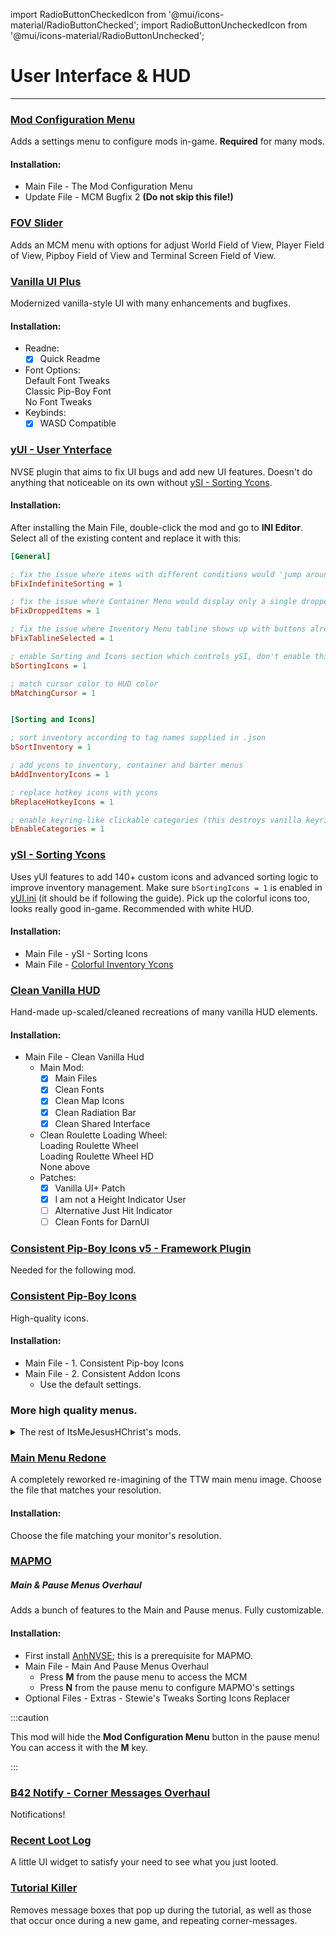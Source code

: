 ﻿import RadioButtonCheckedIcon from '@mui/icons-material/RadioButtonChecked';
import RadioButtonUncheckedIcon from '@mui/icons-material/RadioButtonUnchecked';

# User Interface & HUD

---

### [Mod Configuration Menu](https://www.nexusmods.com/newvegas/mods/42507)

Adds a settings menu to configure mods in-game. **Required** for many mods.

#### Installation:

- Main File - The Mod Configuration Menu
- Update File - MCM Bugfix 2 **(Do not skip this file!)**

### [FOV Slider](https://www.nexusmods.com/newvegas/mods/55085)

 Adds an MCM menu with options for adjust World Field of View, Player Field of View, Pipboy Field of View and Terminal Screen Field of View.
 
### [Vanilla UI Plus](https://www.moddb.com/mods/vanilla-ui-plus/downloads/vanilla-ui-plus-nv)

Modernized vanilla-style UI with many enhancements and bugfixes.

#### Installation:

  - Readne:
    - [x] Quick Readme
  - Font Options:<br/>
    <RadioButtonCheckedIcon fontSize="small" /> Default Font Tweaks<br/>
    <RadioButtonUncheckedIcon fontSize="small" /> Classic Pip-Boy Font<br/>
    <RadioButtonUncheckedIcon fontSize="small" /> No Font Tweaks<br/>
  - Keybinds:
    - [x] WASD Compatible

### [yUI - User Ynterface](https://www.nexusmods.com/newvegas/mods/74357)

NVSE plugin that aims to fix UI bugs and add new UI features. Doesn't do anything
that noticeable on its own without [ySI - Sorting Ycons](#ysi---sorting-ycons).

#### Installation:

After installing the Main File, double-click the mod and go to **INI Editor**. Select all of the existing content and replace it with this:

```ini title="yUI.ini" showLineNumbers
[General]

; fix the issue where items with different conditions would 'jump around' on update
bFixIndefiniteSorting = 1

; fix the issue where Container Menu would display only a single dropped item at a time
bFixDroppedItems = 1

; fix the issue where Inventory Menu tabline shows up with buttons already selected
bFixTablineSelected = 1

; enable Sorting and Icons section which controls ySI, don't enable this if you don't have ySI installed unless you know what you are doing
bSortingIcons = 1

; match cursor color to HUD color
bMatchingCursor = 1


[Sorting and Icons]

; sort inventory according to tag names supplied in .json
bSortInventory = 1

; add ycons to inventory, container and barter menus
bAddInventoryIcons = 1

; replace hotkey icons with ycons
bReplaceHotkeyIcons = 1

; enable keyring-like clickable categories (this destroys vanilla keyring, so you have to have .json files supplying a new keyring category, i.e. ySI.json)
bEnableCategories = 1
```

### [ySI - Sorting Ycons](https://www.nexusmods.com/newvegas/mods/74358)

Uses yUI features to add 140+ custom icons and advanced sorting logic to improve inventory
management. Make sure `bSortingIcons = 1` is enabled in [yUI.ini](#yui---user-ynterface)
(it should be if following the guide). Pick up the colorful icons too, looks really good in-game. Recommended with white HUD.

#### Installation:

- Main File - ySI - Sorting Icons
- Main File - [Colorful Inventory Ycons](https://www.nexusmods.com/newvegas/mods/78674)

### [Clean Vanilla HUD](https://www.nexusmods.com/newvegas/mods/70001)

Hand-made up-scaled/cleaned recreations of many vanilla HUD elements.

#### Installation:

- Main File - Clean Vanilla Hud
  - Main Mod:
    - [x] Main Files
    - [x] Clean Fonts
    - [x] Clean Map Icons
    - [x] Clean Radiation Bar
    - [x] Clean Shared Interface
  - Clean Roulette Loading Wheel:<br/>
    <RadioButtonUncheckedIcon fontSize="small" /> Loading Roulette Wheel<br/>
    <RadioButtonUncheckedIcon fontSize="small" /> Loading Roulette Wheel HD<br/>
    <RadioButtonCheckedIcon fontSize="small" /> None above<br/>
  - Patches:
    - [x] Vanilla UI+ Patch
    - [x] I am not a Height Indicator User
    - [ ] Alternative Just Hit Indicator
    - [ ] Clean Fonts for DarnUI

### [Consistent Pip-Boy Icons v5 - Framework Plugin](https://www.nexusmods.com/newvegas/mods/83432)

Needed for the following mod.

### [Consistent Pip-Boy Icons](https://www.nexusmods.com/newvegas/mods/65046)

High-quality icons.

#### Installation:

- Main File - 1. Consistent Pip-boy Icons
- Main File - 2. Consistent Addon Icons
  - Use the default settings.
 
### More high quality menus.

<details>
<summary>The rest of ItsMeJesusHChrist's mods.</summary>
<p>DP farming is annoying. Please stop.

### [Clean Companion Wheel](https://www.nexusmods.com/newvegas/mods/70486?tab=files)

This is a interface overhaul that cleans up all of the smudgy Icons and the textures surrounding the Companion Wheel while retaining the original design as much as possible.

#### Installation:

- Main File - Clean Companion Wheel 256x256 Edition

### [Pop-Up Message Icons](https://www.nexusmods.com/newvegas/mods/76516)

"Pop-Up Message Icons!" Is an overhaul to ever single Pop-Up Vault Boy Head that you see in the top left corner of the screen in FO3/NV.

### [Vault Boy Paper Doll](https://www.nexusmods.com/newvegas/mods/76966)

This is a faithful recreation of the Vault Boy Paper Doll. You'll see the paper doll when you take damage or in the Condition menu in your Pip-Boy. Fixes a couple of alignment issues too.

### [Consistent Pip-Boy Icons v5 - Items](https://www.nexusmods.com/newvegas/mods/82074)

This update features a hand drawn recreation of every single item icon in two games.

### [Consistent Pip-Boy Icons v5 - Weapons](https://www.nexusmods.com/newvegas/mods/82740)

This update features a hand drawn recreation of every single weapon icon in two games.

### [Consistent Pip-Boy Icons v5 - Apparel](https://www.nexusmods.com/newvegas/mods/83248)

This update features a hand drawn recreation of every single apparel icon in two games.

### [Weapon Hotkey Icons](https://www.nexusmods.com/newvegas/mods/83476)

Weapon Hotkey Icons! Adds custom icons for weapons in the hotkey menu.

### [Map Marker Icons](https://www.nexusmods.com/newvegas/mods/83575)

A total overhaul to every Map Marker icons, also including an extension that replaces 87 generic Map Markers Icons with something that is more memorable and unique. 

### [TTW Goodies](https://www.nexusmods.com/newvegas/mods/83603)

A collection of Patches and V5 Icons for Tale Of Two Wastelands.

### [Consistent Pip-Boy Icons v5 - Extension](https://www.nexusmods.com/newvegas/mods/83639)

This mod adds unique icons to Apparel, Weapons and Items on things that previously did not have any. 

### [Consistent Pip-Boy Icons v5 - DLC's Items](https://www.nexusmods.com/newvegas/mods/83629)

Featuring meticulously hand-drawn item icons seen in the DLC's of Fallout New Vegas and Fallout 3.

### [Consistent Pip-Boy Icons v5 - Reputation](https://www.nexusmods.com/newvegas/mods/83840)

A meticulously hand-drawn recreation of every karma and reputation icon.</p>
</details>

### [Main Menu Redone](https://www.nexusmods.com/newvegas/mods/76352)

A completely reworked re-imagining of the TTW main menu image. Choose the file that matches your resolution.

#### Installation:

Choose the file matching your monitor's resolution.

### [MAPMO](https://www.nexusmods.com/newvegas/mods/74365)

##### Main & Pause Menus Overhaul

Adds a bunch of features to the Main and Pause menus. Fully customizable.

#### Installation:

- First install [AnhNVSE](https://www.nexusmods.com/newvegas/mods/74012); this is a prerequisite for MAPMO.
- Main File - Main And Pause Menus Overhaul
  - Press **M** from the pause menu to access the MCM
  - Press **N** from the pause menu to configure MAPMO's settings
- Optional Files - Extras - Stewie's Tweaks Sorting Icons Replacer

:::caution

This mod will hide the **Mod Configuration Menu** button in the pause menu!
You can access it with the **M** key.

:::

### [B42 Notify - Corner Messages Overhaul](https://www.nexusmods.com/newvegas/mods/80085)

Notifications!

### [Recent Loot Log](https://www.nexusmods.com/newvegas/mods/80180)

A little UI widget to satisfy your need to see what you just looted.

### [Tutorial Killer](https://www.nexusmods.com/newvegas/mods/47746)

Removes message boxes that pop up during the tutorial, as well as those that occur once
during a new game, and repeating corner-messages.
